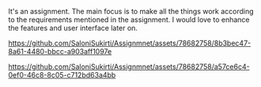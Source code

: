 It's an assignment. The main focus is to make all the things work according to the requirements mentioned in the assignment. I would love to enhance the features and user interface later on.


https://github.com/SaloniSukirti/Assignmnet/assets/78682758/8b3bec47-8a61-4480-bbcc-a903aff1097e



https://github.com/SaloniSukirti/Assignmnet/assets/78682758/a57ce6c4-0ef0-46c8-8c05-c712bd63a4bb

